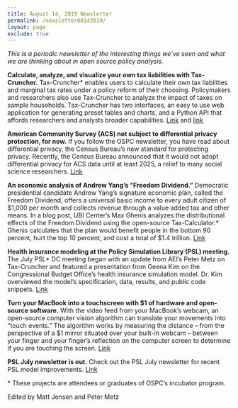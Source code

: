 ```yaml
---
title: August 14, 2019 Newsletter
permalink: /newsletter08142019/
layout: page
exclude: true
---
```

*This is a periodic newsletter of the interesting things we’ve seen and what we are thinking about in open source policy analysis.*

**Calculate, analyze, and visualize your own tax liabilities with Tax-Cruncher.** Tax-Cruncher* enables users to calculate their own tax liabilities and marginal tax rates under a policy reform of their choosing. Policymakers and researchers also use Tax-Cruncher to analyze the impact of taxes on sample households. Tax-Cruncher has two interfaces, an easy to use web application for generating preset tables and charts, and a Python API that affords researchers and analysts broader capabilities. [Link](https://www.compmodels.org/PSLmodels/Tax-Cruncher/) and [link](https://github.com/PSLmodels/Tax-Cruncher) 

**American Community Survey (ACS) not subject to differential privacy protection, for now.** If you follow the OSPC newsletter, you have read about differential privacy, the Census Bureau’s new standard for protecting privacy. Recently, the Census Bureau announced that it would not adopt differential privacy for ACS data until at least 2025, a relief to many social science researchers. [Link](https://www.census.gov/newsroom/blogs/random-samplings/2019/07/boost-safeguards.html)

**An economic analysis of Andrew Yang’s “Freedom Dividend.”** Democratic presidential candidate Andrew Yang’s signature economic plan, called the Freedom Dividend, offers a universal basic income to every adult citizen of $1,000 per month and collects revenue through a value added tax and other means. In a blog post, UBI Center’s Max Ghenis analyzes the distributional effects of the Freedom Dividend using the open-source Tax-Calculator.* Ghenis calculates that the plan would benefit people in the bottom 90 percent, hurt the top 10 percent, and cost a total of $1.4 trillion. [Link](https://medium.com/ubicenter/distributional-analysis-of-andrew-yangs-freedom-dividend-d8dab818bf1b)

**Health insurance modeling at the Policy Simulation Library (PSL) meeting.** The July PSL* DC meeting began with an update from AEI’s Peter Metz on Tax-Cruncher and featured a presentation from Geena Kim on the Congressional Budget Office’s health insurance simulation model. Dr. Kim overviewed the model’s specification, data, results, and public code snippets. [Link](http://www.aei.org/events/the-policy-simulation-library-dc-meeting-the-congressional-budget-offices-new-health-insurance-model/)

**Turn your MacBook into a touchscreen with $1 of hardware and open-source software.** With the video feed from your MacBook’s webcam, an open-source computer vision algorithm can translate your movements into “touch events.” The algorithm works by measuring the distance – from the perspective of a $1 mirror situated over your built-in webcam – between your finger and your finger’s reflection on the computer screen to determine if you are touching the screen. [Link](https://www.anishathalye.com/2018/04/03/macbook-touchscreen/)

**PSL July newsletter is out.** Check out the PSL July newsletter for recent PSL model improvements. [Link](https://www.pslmodels.org/Newsletter/archive.html) 

<p>&ast; These projects are attendees or graduates of OSPC’s incubator program.</p>

Edited by Matt Jensen and Peter Metz

<br>

<script style="margin-left:-35px" src="//hello.aei.org/js/forms2/js/forms2.min.js"></script>
<form style="margin-left:-35px" id="mktoForm_1256"></form>
<script style="margin-left:-35px" >MktoForms2.loadForm("//app-sj19.marketo.com", "475-PBQ-971", 1256);</script>